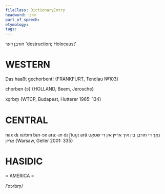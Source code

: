 ```yaml
---
fileClass: DictionaryEntry
headword: חורבן
part_of_speech: 
etymology: 
tags: 
---
```

חורבן
דער
'destruction; Holocaust'

WESTERN
========

Das haaßt gechorbent!
{FRANKFURT, Tendlau №103}

chorben {ɔ} {HOLLAND, Beem, Jerosche}

xǫrbm̥  {WTCP, Budapest, Hutterer 1965: 134}

CENTRAL
========

nax dᵻ xᵻrbm bᵻn-ɔx araː-ᵻn dᵻ ʃtuu̯t arã נאָך די חורבן בין איך אַרײַן אין די שטאָט אַרײַן {Warsaw, Geller 2001: 335}

HASIDIC
=======
= AMERICA = 

/ˈxɔrbm̩/